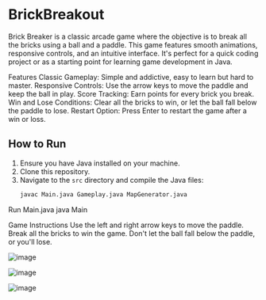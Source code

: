 # BrickBreakout
Brick Breaker is a classic arcade game where the objective is to break all the bricks using a ball and a paddle. This game features smooth animations, responsive controls, and an intuitive interface. It's perfect for a quick coding project or as a starting point for learning game development in Java.


Features
Classic Gameplay: Simple and addictive, easy to learn but hard to master.
Responsive Controls: Use the arrow keys to move the paddle and keep the ball in play.
Score Tracking: Earn points for every brick you break.
Win and Lose Conditions: Clear all the bricks to win, or let the ball fall below the paddle to lose.
Restart Option: Press Enter to restart the game after a win or loss.


## How to Run

1. Ensure you have Java installed on your machine.
2. Clone this repository.
3. Navigate to the `src` directory and compile the Java files:
   ```sh
   javac Main.java Gameplay.java MapGenerator.java

Run Main.java
java Main


Game Instructions
Use the left and right arrow keys to move the paddle.
Break all the bricks to win the game.
Don't let the ball fall below the paddle, or you'll lose.


![image](https://github.com/user-attachments/assets/b3b42b71-f6c8-4127-8e10-7621f126cd93)

![image](https://github.com/user-attachments/assets/72e75e13-6051-460d-be77-7a72a2d77950)

![image](https://github.com/user-attachments/assets/892c4e35-62c5-4d71-888c-d77f9e14de46)






